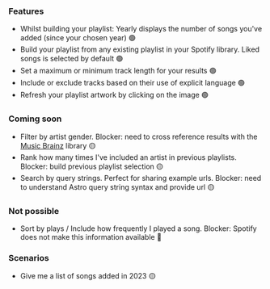 ### Features

- Whilst building your playlist: Yearly displays the number of songs you've added (since your chosen year) 🟢
- Build your playlist from any existing playlist in your Spotify library. Liked songs is selected by default 🟢
- Set a maximum or minimum track length for your results 🟢
- Include or exclude tracks based on their use of explicit language 🟢
- Refresh your playlist artwork by clicking on the image 🟢

### Coming soon

- Filter by artist gender. Blocker: need to cross reference results with the [Music Brainz](https://musicbrainz.org/) library 🟡
- Rank how many times I've included an artist in previous playlists. Blocker: build previous playlist selection 🟡
- Search by query strings. Perfect for sharing example urls. Blocker: need to understand Astro query string syntax and provide url 🟡

### Not possible

- Sort by plays / Include how frequently I played a song. Blocker: Spotify does not make this information available 🔴

### Scenarios

- Give me a list of songs added in 2023 🟡
